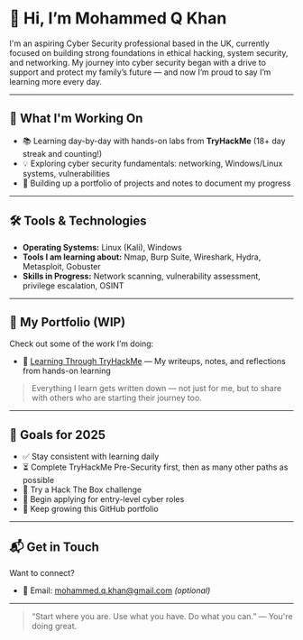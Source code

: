 # 👋 Hi, I’m Mohammed Q Khan  

I'm an aspiring Cyber Security professional based in the UK, currently focused on building strong foundations in ethical hacking, system security, and networking. My journey into cyber security began with a drive to support and protect my family’s future — and now I’m proud to say I’m learning more every day.

---

## 🧠 What I'm Working On

- 📚 Learning day-by-day with hands-on labs from **TryHackMe** (18+ day streak and counting!)
- 💡 Exploring cyber security fundamentals: networking, Windows/Linux systems, vulnerabilities
- 🔐 Building up a portfolio of projects and notes to document my progress

---

## 🛠️ Tools & Technologies

- **Operating Systems:** Linux (Kali), Windows
- **Tools I am learning about:** Nmap, Burp Suite, Wireshark, Hydra, Metasploit, Gobuster
- **Skills in Progress:** Network scanning, vulnerability assessment, privilege escalation, OSINT

---
## 📁 My Portfolio (WIP)

Check out some of the work I’m doing:

- 🔗 [Learning Through TryHackMe](https://github.com/MQKGitHub/learning-through-tryhackme) — My writeups, notes, and reflections from hands-on learning

> Everything I learn gets written down — not just for me, but to share with others who are starting their journey too.

---

## 🎯 Goals for 2025

- ✅ Stay consistent with learning daily  
- ⏳ Complete TryHackMe Pre-Security first, then as many other paths as possible  
- 🧪 Try a Hack The Box challenge  
- 📄 Begin applying for entry-level cyber roles  
- 📂 Keep growing this GitHub portfolio

---

## 📬 Get in Touch

Want to connect?

- 📧 Email: mohammed.q.khan@gmail.com *(optional)*

---

> “Start where you are. Use what you have. Do what you can.” — You're doing great.



<!--
**MQKGitHub/MQKGitHub** is a ✨ _special_ ✨ repository because its `README.md` (this file) appears on your GitHub profile.

Here are some ideas to get you started:

- 🔭 I’m currently working on ...
- 🌱 I’m currently learning ...
- 👯 I’m looking to collaborate on ...
- 🤔 I’m looking for help with ...
- 💬 Ask me about ...
- 📫 How to reach me: ...
- 😄 Pronouns: ...
- ⚡ Fun fact: ...
-->
